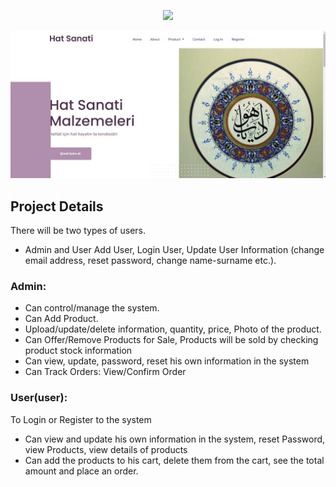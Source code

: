 <p align="center"><a href="https://laravel.com" target="_blank"><img src="https://raw.githubusercontent.com/laravel/art/master/logo-lockup/5%20SVG/2%20CMYK/1%20Full%20Color/laravel-logolockup-cmyk-red.svg" width="400"></a></p>

<p align="center"><img src="https://github.com/AbdelrahmanHs86/HatSanati-Eticaret/blob/main/hat%20sanati.png" width=""></p>



## Project Details

There will be two types of users. 
- Admin and User
Add User, Login User, Update User Information (change email address, reset password, change name-surname etc.).

### Admin: 
- Can control/manage the system.
- Can Add Product.
- Upload/update/delete information, quantity, price, Photo of the product.
- Can Offer/Remove Products for Sale, Products will be sold by checking product stock information
- Can view, update, password, reset his own information in the system
- Can Track Orders: View/Confirm Order

### User(user): 
To Login or Register to the system
- Can view and update his own information in the system, reset Password, view Products, view details of products
- Can add the products to his cart, delete them from the cart, see the total amount and place an order.

